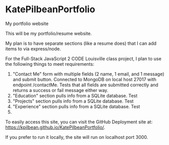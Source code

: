 # KatePilbeanPortfolio
My portfolio website

This will be my portfolio/resume website.  

My plan is to have separate sections (like a resume does) that I can add items to via express/node.

For the Full-Stack JavaScript 2 CODE Louisville class project, I plan to use the following things to meet requirements:
1. "Contact Me" form with multiple fields (2 name, 1 email, and 1 message) and submit button. Connected to MongoDB on local host 27017 with endpoint /contactMe. Tests that all fields are submitted correctly and returns a success or fail message either way.
2. "Education" section pulls info from a SQLite database. Test
3. "Projects" section pulls info from a SQLite database. Test
4. "Experience" section pulls info from a SQLite database. Test
5. 

To easily access this site, you can visit the GitHub Deployment site at: https://kpilbean.github.io/KatePilbeanPortfolio/.

If you prefer to run it locally, the site will run on localhost port 3000.  